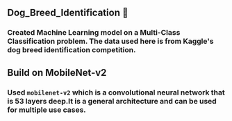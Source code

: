 ## Dog_Breed_Identification 🐶
### Created Machine Learning model on a Multi-Class Classification problem. The data used here is from Kaggle's dog breed identification competition.



## Build on MobileNet-v2
### Used `mobilenet-v2` which is a convolutional neural network that is 53 layers deep.It is a general architecture and can be used for multiple use cases.
